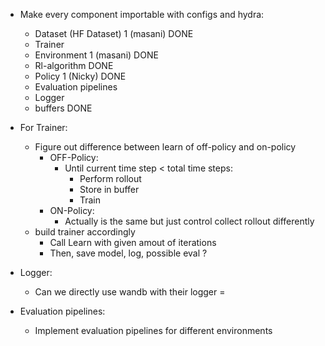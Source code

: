 
- Make every component importable with configs and hydra:
    - Dataset (HF Dataset) 1 (masani) DONE
    - Trainer 
    - Environment 1 (masani) DONE
    - Rl-algorithm DONE
    - Policy  1 (Nicky) DONE
    - Evaluation pipelines
    - Logger 
    - buffers DONE

- For Trainer:
    - Figure out difference between learn of off-policy and on-policy
        - OFF-Policy:
            - Until current time step < total time steps:
                - Perform rollout
                - Store in buffer
                - Train
        - ON-Policy:
            - Actually is the same but just control collect rollout differently
    - build trainer accordingly
        - Call Learn with given amout of iterations
        - Then, save model, log, possible eval ?

- Logger:
    - Can we directly use wandb with their logger =

- Evaluation pipelines:
    - Implement evaluation pipelines for different environments